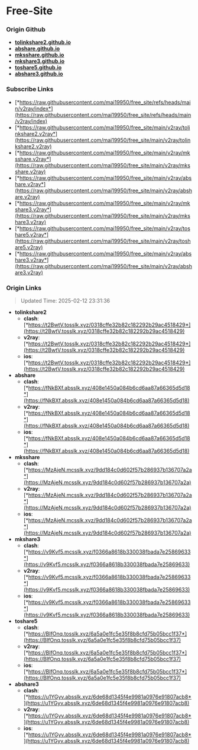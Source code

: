 # Free-Site

### Origin Github

- [**tolinkshare2.github.io**](https://github.com/tolinkshare2/tolinkshare2.github.io)
- [**abshare.github.io**](https://github.com/abshare/abshare.github.io)
- [**mksshare.github.io**](https://github.com/mksshare/mksshare.github.io)
- [**mkshare3.github.io**](https://github.com/mkshare3/mkshare3.github.io)
- [**toshare5.github.io**](https://github.com/toshare5/toshare5.github.io)
- [**abshare3.github.io**](https://github.com/abshare3/abshare3.github.io)

### Subscribe Links

- [*https://raw.githubusercontent.com/mai19950/free_site/refs/heads/main/v2ray/index*](https://raw.githubusercontent.com/mai19950/free_site/refs/heads/main/v2ray/index)
- [*https://raw.githubusercontent.com/mai19950/free_site/main/v2ray/tolinkshare2.v2ray*](https://raw.githubusercontent.com/mai19950/free_site/main/v2ray/tolinkshare2.v2ray)
- [*https://raw.githubusercontent.com/mai19950/free_site/main/v2ray/mksshare.v2ray*](https://raw.githubusercontent.com/mai19950/free_site/main/v2ray/mksshare.v2ray)
- [*https://raw.githubusercontent.com/mai19950/free_site/main/v2ray/abshare.v2ray*](https://raw.githubusercontent.com/mai19950/free_site/main/v2ray/abshare.v2ray)
- [*https://raw.githubusercontent.com/mai19950/free_site/main/v2ray/mkshare3.v2ray*](https://raw.githubusercontent.com/mai19950/free_site/main/v2ray/mkshare3.v2ray)
- [*https://raw.githubusercontent.com/mai19950/free_site/main/v2ray/toshare5.v2ray*](https://raw.githubusercontent.com/mai19950/free_site/main/v2ray/toshare5.v2ray)
- [*https://raw.githubusercontent.com/mai19950/free_site/main/v2ray/abshare3.v2ray*](https://raw.githubusercontent.com/mai19950/free_site/main/v2ray/abshare3.v2ray)

### Origin Links

> Updated Time: 2025-02-12 23:31:36

- **tolinkshare2**
  - **clash**: [*https://t2BwtV.tosslk.xyz/0318cffe32b82c182292b29ac4518429*](https://t2BwtV.tosslk.xyz/0318cffe32b82c182292b29ac4518429)
  - **v2ray**: [*https://t2BwtV.tosslk.xyz/0318cffe32b82c182292b29ac4518429*](https://t2BwtV.tosslk.xyz/0318cffe32b82c182292b29ac4518429)
  - **ios**: [*https://t2BwtV.tosslk.xyz/0318cffe32b82c182292b29ac4518429*](https://t2BwtV.tosslk.xyz/0318cffe32b82c182292b29ac4518429)
- **abshare**
  - **clash**: [*https://fNkBXf.absslk.xyz/408e1450a084b6cd6aa87a66365d5d18*](https://fNkBXf.absslk.xyz/408e1450a084b6cd6aa87a66365d5d18)
  - **v2ray**: [*https://fNkBXf.absslk.xyz/408e1450a084b6cd6aa87a66365d5d18*](https://fNkBXf.absslk.xyz/408e1450a084b6cd6aa87a66365d5d18)
  - **ios**: [*https://fNkBXf.absslk.xyz/408e1450a084b6cd6aa87a66365d5d18*](https://fNkBXf.absslk.xyz/408e1450a084b6cd6aa87a66365d5d18)
- **mksshare**
  - **clash**: [*https://MzAjeN.mcsslk.xyz/9dd184c0d602f57b286937b136707a2a*](https://MzAjeN.mcsslk.xyz/9dd184c0d602f57b286937b136707a2a)
  - **v2ray**: [*https://MzAjeN.mcsslk.xyz/9dd184c0d602f57b286937b136707a2a*](https://MzAjeN.mcsslk.xyz/9dd184c0d602f57b286937b136707a2a)
  - **ios**: [*https://MzAjeN.mcsslk.xyz/9dd184c0d602f57b286937b136707a2a*](https://MzAjeN.mcsslk.xyz/9dd184c0d602f57b286937b136707a2a)
- **mkshare3**
  - **clash**: [*https://v9Kvf5.mcsslk.xyz/f0366a8618b330038fbada7e25869633*](https://v9Kvf5.mcsslk.xyz/f0366a8618b330038fbada7e25869633)
  - **v2ray**: [*https://v9Kvf5.mcsslk.xyz/f0366a8618b330038fbada7e25869633*](https://v9Kvf5.mcsslk.xyz/f0366a8618b330038fbada7e25869633)
  - **ios**: [*https://v9Kvf5.mcsslk.xyz/f0366a8618b330038fbada7e25869633*](https://v9Kvf5.mcsslk.xyz/f0366a8618b330038fbada7e25869633)
- **toshare5**
  - **clash**: [*https://BIfOnq.tosslk.xyz/6a5a0e1fc5e35f8b8cfd75b05bcc1f37*](https://BIfOnq.tosslk.xyz/6a5a0e1fc5e35f8b8cfd75b05bcc1f37)
  - **v2ray**: [*https://BIfOnq.tosslk.xyz/6a5a0e1fc5e35f8b8cfd75b05bcc1f37*](https://BIfOnq.tosslk.xyz/6a5a0e1fc5e35f8b8cfd75b05bcc1f37)
  - **ios**: [*https://BIfOnq.tosslk.xyz/6a5a0e1fc5e35f8b8cfd75b05bcc1f37*](https://BIfOnq.tosslk.xyz/6a5a0e1fc5e35f8b8cfd75b05bcc1f37)
- **abshare3**
  - **clash**: [*https://u1YGyv.absslk.xyz/6de68d1345f4e9981a0976e91807acb8*](https://u1YGyv.absslk.xyz/6de68d1345f4e9981a0976e91807acb8)
  - **v2ray**: [*https://u1YGyv.absslk.xyz/6de68d1345f4e9981a0976e91807acb8*](https://u1YGyv.absslk.xyz/6de68d1345f4e9981a0976e91807acb8)
  - **ios**: [*https://u1YGyv.absslk.xyz/6de68d1345f4e9981a0976e91807acb8*](https://u1YGyv.absslk.xyz/6de68d1345f4e9981a0976e91807acb8)

